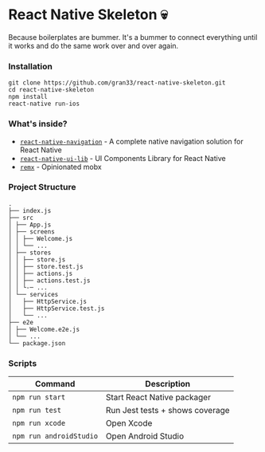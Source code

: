 # React Native Skeleton 💀

Because boilerplates are bummer.
It's a bummer to connect everything until it works and do the same work over and over again.

### Installation

```
git clone https://github.com/gran33/react-native-skeleton.git
cd react-native-skeleton
npm install
react-native run-ios

```

### What's inside?

* [`react-native-navigation`](https://github.com/wix/react-native-navigation) - A complete native navigation solution for React Native
* [`react-native-ui-lib`](https://github.com/wix/react-native-ui-lib) - UI Components Library for React Native
* [`remx`](https://github.com/wix/remx) - Opinionated mobx

### Project Structure

```
.
├── index.js            
├── src
│ ├── App.js
│ ├── screens
│ │ ├── Welcome.js
│ │ └── ...
│ ├── stores 
│ │ ├── store.js
│ │ ├── store.test.js
│ │ ├── actions.js
│ │ ├── actions.test.js
│ │ └-─ ...
│ └── services           
│   ├── HttpService.js
│   ├── HttpService.test.js
│   └── ...
├── e2e
│ ├── Welcome.e2e.js
│ └── ...
└── package.json
```

### Scripts

Command       |         Description
---------------|-----------
`npm run start` | Start React Native packager
`npm run test` | Run Jest tests + shows coverage
`npm run xcode` | Open Xcode
`npm run androidStudio` | Open Android Studio


